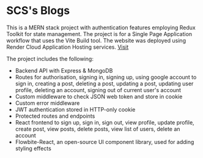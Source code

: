 # SCS's Blogs

This is a MERN stack project with authentication features employing Redux Toolkit for state management. The project is for a Single Page Application workflow that uses the Vite Build tool. The website was deployed using Render Cloud Application Hosting services. [Visit](https://mern-blog-jjlw.onrender.com/)

The project includes the following:

+ Backend API with Express & MongoDB
+ Routes for authorisation, signing in, signing up, using google account to sign in, creating a post, deleting a post, updating a post, updating user profile, deleting an account, signing out of current user's account
+ Custom middleware to check JSON web token and store in cookie
+ Custom error middleware
+ JWT authentication stored in HTTP-only cookie
+ Protected routes and endpoints
+ React frontend to sign up, sign in, sign out, view profile, update profile, create post, view posts, delete posts, view list of users, delete an account
+ Flowbite-React, an open-source UI component library, used for adding styling effects
